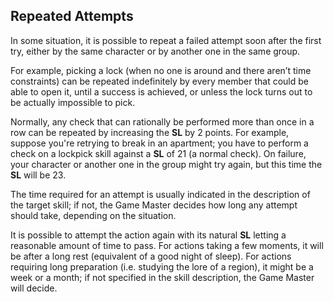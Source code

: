 ## Repeated Attempts

In some situation, it is possible to repeat a failed attempt soon after the
first try, either by the same character or by another one in the same group.
 
For example, picking a lock (when no one is around and there aren’t
time constraints) can be repeated indefinitely by every member that could be 
able to open it, until a success is achieved, or unless the lock turns out
to be actually impossible to pick.

Normally, any check that can rationally be performed more than once in a row can
be repeated by increasing the **SL** by 2 points. For example, suppose you're retrying 
to break in an apartment; you have to perform a check on a lockpick skill
against a **SL** of 21 (a normal check). On failure, your character or another one in the group
might try again, but this time the **SL** will be 23.

The time required for an attempt is usually indicated in the description of the target
skill; if not, the Game Master decides how long any attempt should take, depending on 
the situation.

It is possible to attempt the action again with its natural **SL** letting a reasonable
amount of time to pass. For actions taking a few moments, it will be after a long rest
(equivalent of a good night of sleep). For actions requiring long preparation (i.e. 
studying the lore of a region), it might be a week or a month; if not specified in the
skill description, the Game Master will decide.

